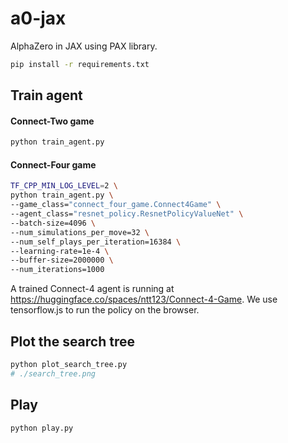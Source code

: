 # a0-jax
AlphaZero in JAX using PAX library.

```sh
pip install -r requirements.txt
```


## Train agent

#### Connect-Two game


```sh
python train_agent.py
```


#### Connect-Four game

```sh
TF_CPP_MIN_LOG_LEVEL=2 \
python train_agent.py \
--game_class="connect_four_game.Connect4Game" \
--agent_class="resnet_policy.ResnetPolicyValueNet" \
--batch-size=4096 \
--num_simulations_per_move=32 \
--num_self_plays_per_iteration=16384 \
--learning-rate=1e-4 \
--buffer-size=2000000 \
--num_iterations=1000
```

A trained Connect-4 agent is running at https://huggingface.co/spaces/ntt123/Connect-4-Game. We use tensorflow.js to run the policy on the browser.


## Plot the search tree

```sh
python plot_search_tree.py 
# ./search_tree.png
```

## Play

```sh
python play.py
```
